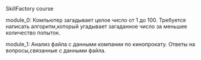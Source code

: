 SkillFactory course

module_0:
Компьютер загадывает целое число от 1 до 100.
Требуется написать алгоритм,который угадывает загаданное число за меньшее количество попыток.

module_1:
Анализ файла с данными компании по кинопрокату.
Ответы на вопросы,связанные с данными файла.
